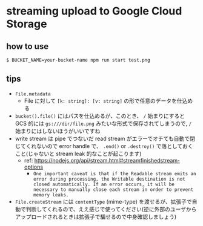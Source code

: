 # streaming upload to Google Cloud Storage

## how to use

```sh
$ BUCKET_NAME=your-bucket-name npm run start test.png
```

## tips

- `File.metadata`
  - File に対して `[k: string]: [v: string]` の形で任意のデータを仕込める
- `bucket().file()` にはパスを仕込めるが、このとき、 `/` 始まりにすると GCS 的には `gs:///dir/file.png` みたいな形式で保存されてしまうので, `/` 始まりにはしないほうがいいですね
- write stream は pipe でつないだ read stream がエラーでオチても自動で閉じてくれないので error handle で、 `.end()` or `.destroy()` で落としておくこと(じゃないと stream leak 的なことが起こります)
  - ref: https://nodejs.org/api/stream.html#streamfinishedstream-options
    - `One important caveat is that if the Readable stream emits an error during processing, the Writable destination is not closed automatically. If an error occurs, it will be necessary to manually close each stream in order to prevent memory leaks.`
- `File.createStream` には `contentType` (mime-type) を渡せるが、拡張子で自動で判断してくれるので、ええ感じで使ってください(逆に外部のユーザからアップロードされるときは拡張子で騙せるので中身確認しましょう)
